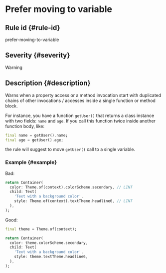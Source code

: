 # Prefer moving to variable

## Rule id {#rule-id}

prefer-moving-to-variable

## Severity {#severity}

Warning

## Description {#description}

Warns when a property access or a method invocation start with duplicated chains of other invocations / accesses inside a single function or method block.

For instance, you have a function `getUser()` that returns a class instance with two fields: `name` and `age`. If you call this function twice inside another function body, like:

```dart
final name = getUser().name;
final age = getUser().age;
```

the rule will suggest to move `getUser()` call to a single variable.

### Example {#example}

Bad:

```dart
return Container(
  color: Theme.of(context).colorScheme.secondary, // LINT
  child: Text(
    'Text with a background color',
    style: Theme.of(context).textTheme.headline6, // LINT
  ),
);
```

Good:

```dart
final theme = Theme.of(context);

return Container(
  color: theme.colorScheme.secondary,
  child: Text(
    'Text with a background color',
    style: theme.textTheme.headline6,
  ),
);
```

